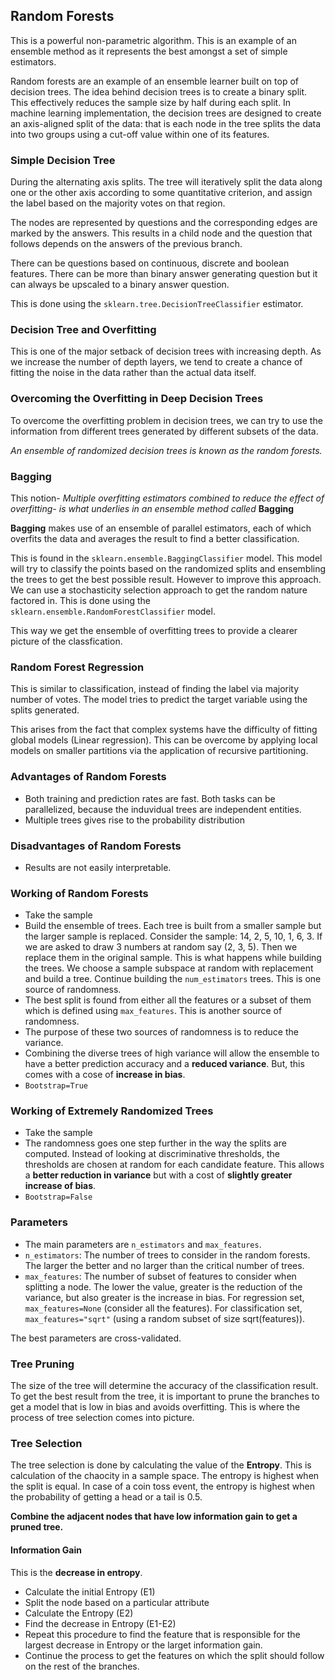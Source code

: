 ## Random Forests
This is a powerful non-parametric algorithm. This is an example of an ensemble method as it represents the best amongst a set of simple estimators.

Random forests are an example of an ensemble learner built on top of decision trees. The idea behind decision trees is to create a binary split. This effectively reduces the sample size by half during each split. In machine learning implementation, the decision trees are designed to create an axis-aligned split of the data: that is each node in the tree splits the data into two groups using a cut-off value within one of its features.

### Simple Decision Tree
During the alternating axis splits. The tree will iteratively split the data along one or the other axis according to some quantitative criterion, and assign the label based on the majority votes on that region.

The nodes are represented by questions and the corresponding edges are marked by the answers. This results in a child node and the question that follows depends on the answers of the previous branch.

There can be questions based on continuous, discrete and boolean features. There can be more than binary answer generating question but it can always be upscaled to a binary answer question.

This is done using the `sklearn.tree.DecisionTreeClassifier` estimator. 

### Decision Tree and Overfitting
This is one of the major setback of decision trees with increasing depth. As we increase the number of depth layers, we tend to create a chance of fitting the noise in the data rather than the actual data itself.

### Overcoming the Overfitting in Deep Decision Trees
To overcome the overfitting problem in decision trees, we can try to use the information from different trees generated by different subsets of the data.

<em>An ensemble of randomized decision trees is known as the random forests.</em>

### Bagging
This notion- <em>Multiple overfitting estimators combined to reduce the effect of overfitting- is what underlies in an ensemble method called </em> <b>Bagging</b>

<b>Bagging</b> makes use of an ensemble of parallel estimators, each of which overfits the data and averages the result to find a better classification.

This is found in the `sklearn.ensemble.BaggingClassifier` model. This model will try to classify the points based on the randomized splits and ensembling the trees to get the best possible result. However to improve this approach. We can use a stochasticity selection approach to get the random nature factored in. This is done using the `sklearn.ensemble.RandomForestClassifier` model.

This way we get the ensemble of overfitting trees to provide a clearer picture of the classfication.

### Random Forest Regression

This is similar to classification, instead of finding the label via majority number of votes. The model tries to predict the target variable using the splits generated.

This arises from the fact that complex systems have the difficulty of fitting global models (Linear regression). This can be overcome by applying local models on smaller partitions via the application of recursive partitioning.

### Advantages of Random Forests
- Both training and prediction rates are fast. Both tasks can be parallelized, because the induvidual trees are independent entities.
- Multiple trees gives rise to the probability distribution


### Disadvantages of Random Forests
- Results are not easily interpretable. 

### Working of Random Forests
- Take the sample
- Build the ensemble of trees. Each tree is built from a smaller sample but the larger sample is replaced. Consider the sample: 14, 2, 5, 10, 1, 6, 3. If we are asked to draw 3 numbers at random say (2, 3, 5). Then we replace them in the original sample. This is what happens while building the trees. We choose a sample subspace at random with replacement and build a tree. Continue building the `num_estimators` trees. This is one source of randomness.
- The best split is found from either all the features or a subset of them which is defined using `max_features`. This is another source of randomness.
- The purpose of these two sources of randomness is to reduce the variance.
- Combining the diverse trees of high variance will allow the ensemble to have a better prediction accuracy and a <b>reduced variance</b>. But, this comes with a cose of <b>increase in bias</b>.
- `Bootstrap=True`

### Working of Extremely Randomized Trees
- Take the sample
- The randomness goes one step further in the way the splits are computed. Instead of looking at discriminative thresholds, the thresholds are chosen at random for each candidate feature. This allows a <b>better reduction in variance</b> but with a cost of <b>slightly greater increase of bias</b>.
- `Bootstrap=False`

### Parameters
- The main parameters are `n_estimators` and `max_features`. 
- `n_estimators`: The number of trees to consider in the random forests. The larger the better and no larger than the critical number of trees.
- `max_features`: The number of subset of features to consider when splitting a node. The lower the value, greater is the reduction of the variance, but also greater is the increase in bias. For regression set, `max_features=None` (consider all the features). For classification set, `max_features="sqrt"` (using a random subset of size sqrt(features)).

The best parameters are cross-validated.

### Tree Pruning

The size of the tree will determine the accuracy of the classification result. To get the best result from the tree, it is important to prune the branches to get a model that is low in bias and avoids overfitting. This is where the process of tree selection comes into picture.

### Tree Selection

The tree selection is done by calculating the value of the <b>Entropy</b>. This is calculation of the chaocity in a sample space. The entropy is highest when the split is equal. In case of a coin toss event, the entropy is highest when the probability of getting a head or a tail is 0.5.

<b>Combine the adjacent nodes that have low information gain to get a pruned tree.</b>

#### Information Gain

This is the <b>decrease in entropy</b>.
- Calculate the initial Entropy (E1)
- Split the node based on a particular attribute
- Calculate the Entropy (E2)
- Find the decrease in Entropy (E1-E2)
- Repeat this procedure to find the feature that is responsible for the largest decrease in Entropy  or the larget information gain.
- Continue the process to get the features on which the split should follow on the rest of the branches.